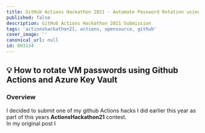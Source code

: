 ```yaml
---
title: GitHub Actions Hackathon 2021 - Automate Password Rotation using Github Actions
published: false
description: GitHub Actions Hackathon 2021 Submission
tags: 'actionshackathon21, actions, opensource, github'
cover_image: ''
canonical_url: null
id: 893134
---
```


## :bulb: How to rotate VM passwords using Github Actions and Azure Key Vault

### Overview

I decided to submit one of my github Actions hacks I did earlier this year as part of this years **ActionsHackathon21** contest.  
In my original post I
